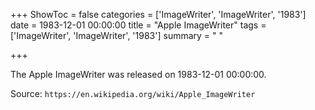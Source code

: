 +++
ShowToc = false
categories = ['ImageWriter', 'ImageWriter', '1983']
date = 1983-12-01 00:00:00
title = "Apple ImageWriter"
tags = ['ImageWriter', 'ImageWriter', '1983']
summary = " "

+++

The Apple ImageWriter was released on 1983-12-01 00:00:00.

Source: `https://en.wikipedia.org/wiki/Apple_ImageWriter`


